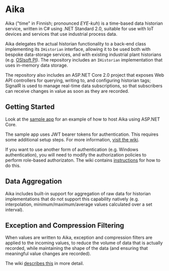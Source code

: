 # Aika


Aika ("time" in Finnish; pronounced *EYE-kuh*) is a time-based data historian service, written in C# using .NET Standard 2.0, suitable for use with IoT devices and services that use industrial process data.

Aika delegates the actual historian functionality to a back-end class implementing its `IHistorian` interface, allowing it to be used both with bespoke data-storage services, and with existing industrial plant historians (e.g. [OSIsoft PI](https://www.osisoft.com/pi-system/pi-capabilities/pi-server/)).  The repository includes an `IHistorian` implementation that uses in-memory data storage.

The repository also includes an ASP.NET Core 2.0 project that exposes Web API controllers for querying, writing to, and configuring historian tags; SignalR is used to manage real-time data subscriptions, so that subscribers can receive changes in value as soon as they are recorded.


## Getting Started

Look at the [sample app](https://github.com/wazzamatazz/aika/tree/master/src/Aika.SampleApp) for an example of how to host Aika using ASP.NET Core.

The sample app uses JWT bearer tokens for authentication.  This requires some additional setup steps.  For more information, [visit the wiki](https://github.com/wazzamatazz/aika/wiki/Configuring-JWT-Authentication).

If you want to use another form of authentication (e.g. Windows authentication), you will need to modify the authorization policies to perform role-based authorizaton.  The wiki contains [instructions](https://github.com/wazzamatazz/aika/wiki/Custom-Authorization) for how to do this.


## Data Aggregation

Aika includes built-in support for aggregation of raw data for historian implementations that do not support this capability natively (e.g. interpolation, minimum/maximum/average values calculated over a set interval).


## Exception and Compression Filtering

When values are written to Aika, exception and compression filters are applied to the incoming values, to reduce the volume of data that is actually recorded, while maintaining the shape of the data (and ensuring that meaningful value changes are recorded).

The wiki [describes this](https://github.com/wazzamatazz/aika/wiki/Exception-and-Compression-Filtering) in more detail. 